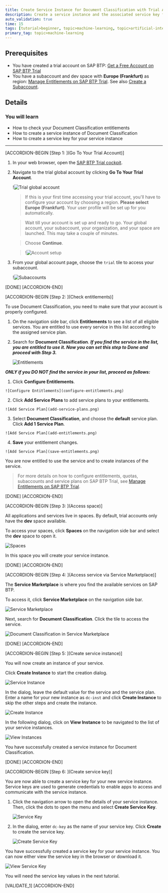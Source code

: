 ```yaml
---
title: Create Service Instance for Document Classification with Trial Account
description: Create a service instance and the associated service key for Document Classification, one of the SAP AI Business Services, using SAP Business Technology Platform (SAP BTP) Trial.
auto_validation: true
time: 15
tags: [tutorial>beginner, topic>machine-learning, topic>artificial-intelligence, topic>cloud, products>sap-business-technology-platform, products>sap-ai-business-services, products>document-classification]
primary_tag: topic>machine-learning
---
```


## Prerequisites
- You have created a trial account on SAP BTP: [Get a Free Account on SAP BTP Trial](hcp-create-trial-account)
- You have a subaccount and dev space with **Europe (Frankfurt)** as region: [Manage Entitlements on SAP BTP Trial](cp-trial-entitlements). See also [Create a Subaccount](https://help.sap.com/viewer/65de2977205c403bbc107264b8eccf4b/Cloud/en-US/261ba9ca868f469baf64c22257324a75.html).

## Details
### You will learn
  - How to check your Document Classification entitlements
  - How to create a service instance of Document Classification
  - How to create a service key for your service instance
---

[ACCORDION-BEGIN [Step 1: ](Go To Your Trial Account)]

1. In your web browser, open the [SAP BTP Trial cockpit](https://cockpit.hanatrial.ondemand.com/).

2. Navigate to the trial global account by clicking **Go To Your Trial Account**.

    !![Trial global account](01_Foundation20Onboarding_Home.png)

    >If this is your first time accessing your trial account, you'll have to configure your account by choosing a region. **Please select Europe (Frankfurt)**. Your user profile will be set up for you automatically.

    >Wait till your account is set up and ready to go. Your global account, your subaccount, your organization, and your space are launched. This may take a couple of minutes.

    >Choose **Continue**.

    >!![Account setup](02_Foundation20Onboarding_Processing.png)

3. From your global account page, choose the `trial` tile to access your subaccount.

    !![Subaccounts](enter-trial-account.png)

[DONE]
[ACCORDION-END]


[ACCORDION-BEGIN [Step 2: ](Check entitlements)]

To use Document Classification, you need to make sure that your account is properly configured.

1. On the navigation side bar, click **Entitlements** to see a list of all eligible services. You are entitled to use every service in this list according to the assigned service plan.

2. Search for **Document Classification**. ***If you find the service in the list, you are entitled to use it. Now you can set this step to **Done** and proceed with Step 3.***

    ![Entitlements](check-entitlements.png)

***ONLY if you DO NOT find the service in your list, proceed as follows:***

  1. Click **Configure Entitlements**.

    ![Configure Entitlements](configure-entitlements.png)

  2. Click **Add Service Plans** to add service plans to your entitlements.

    ![Add Service Plan](add-service-plans.png)

  3. Select **Document Classification**, and choose the **default** service plan. Click **Add 1 Service Plan**.

    ![Add Service Plan](add-entitlements.png)

  4. **Save** your entitlement changes.

    ![Add Service Plan](save-entitlements.png)

You are now entitled to use the service and to create instances of the service.

>For more details on how to configure entitlements, quotas, subaccounts and service plans on SAP BTP Trial, see [Manage Entitlements on SAP BTP Trial](cp-trial-entitlements).

[DONE]
[ACCORDION-END]


[ACCORDION-BEGIN [Step 3: ](Access space)]

All applications and services live in spaces. By default, trial accounts only have the **dev** space available.

To access your spaces, click **Spaces** on the navigation side bar and select the **dev** space to open it.

![Spaces](access-space.png)

In this space you will create your service instance.

[DONE]
[ACCORDION-END]


[ACCORDION-BEGIN [Step 4: ](Access service via Service Marketplace)]

The **Service Marketplace** is where you find the available services on SAP BTP.

To access it, click **Service Marketplace** on the navigation side bar.

![Service Marketplace](access-service-marketplace.png)

Next, search for **Document Classification**. Click the tile to access the service.

![Document Classification in Service Marketplace](access-dc.png)

[DONE]
[ACCORDION-END]


[ACCORDION-BEGIN [Step 5: ](Create service instance)]

You will now create an instance of your service.

Click **Create Instance** to start the creation dialog.

![Service Instance](create-instance.png)

In the dialog, leave the default value for the service and the service plan. Enter a name for your new instance as `dc-inst` and click **Create Instance** to skip the other steps and create the instance.

![Create Instance](create-instance-dialog.png)

In the following dialog, click on **View Instance** to be navigated to the list of your service instances.

![View Instances](view-instances.png)

You have successfully created a service instance for Document Classification.

[DONE]
[ACCORDION-END]


[ACCORDION-BEGIN [Step 6: ](Create service key)]

You are now able to create a service key for your new service instance. Service keys are used to generate credentials to enable apps to access and communicate with the service instance.

  1. Click the navigation arrow to open the details of your service instance. Then, click the dots to open the menu and select **Create Service Key**.

      ![Service Key](create-service-keys.png)

  2. In the dialog, enter `dc-key` as the name of your service key. Click **Create** to create the service key.

      ![Create Service Key](create-service-key-name.png)

You have successfully created a service key for your service instance. You can now either view the service key in the browser or download it.

![View Service Key](view-service-key.png)

You will need the service key values in the next tutorial.

[VALIDATE_1]
[ACCORDION-END]
